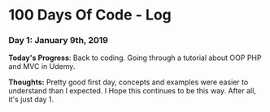 # 100 Days Of Code - Log

### Day 1: January 9th, 2019


**Today's Progress**: Back to coding. Going through a tutorial about OOP PHP and MVC in Udemy. 

**Thoughts:** Pretty good first day, concepts and examples were easier to understand than I expected. I Hope this continues to be this way. After all, it's just day 1.   

